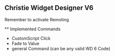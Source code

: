 ## Christie Widget Designer V6

Remember to activate Remoting

** Implemented Commands
* CustomScript Click
* Fade to Value
* general Command (can be any valid WD 6 Code)
